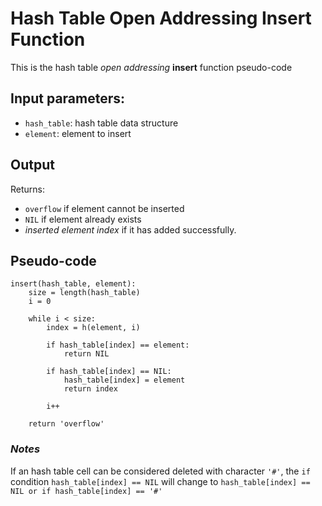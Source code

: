 # Hash Table Open Addressing Insert Function

This is the hash table _open addressing_ **insert** function pseudo-code

## Input parameters:

- `hash_table`: hash table data structure
- `element`: element to insert

## Output

Returns:

- `overflow` if element cannot be inserted
- `NIL` if element already exists
- _inserted element index_ if it has added successfully.

## Pseudo-code

```
insert(hash_table, element):
    size = length(hash_table)
    i = 0

    while i < size:
        index = h(element, i)

        if hash_table[index] == element:
            return NIL

        if hash_table[index] == NIL:
            hash_table[index] = element
            return index

        i++

    return 'overflow'
```

### _Notes_

If an hash table cell can be considered deleted with character `'#'`, the `if` condition `hash_table[index] == NIL` will change to `hash_table[index] == NIL or if hash_table[index] == '#'`
